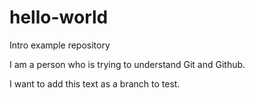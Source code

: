 # hello-world
Intro example repository


I am a person who is trying to understand Git and Github.

I want to add this text as a branch to test.
